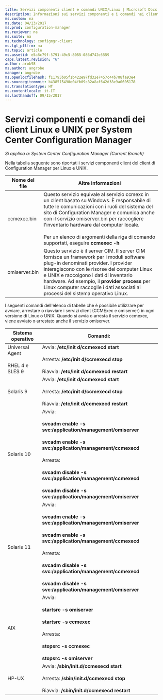 ```yaml
---
title: Servizi componenti client e comandi UNIX/Linux | Microsoft Docs
description: Informazioni sui servizi componenti e i comandi nei client Linux e UNIX in System Center Configuration Manager.
ms.custom: na
ms.date: 04/23/2017
ms.prod: configuration-manager
ms.reviewer: na
ms.suite: na
ms.technology: configmgr-client
ms.tgt_pltfrm: na
ms.topic: article
ms.assetid: e5a8c79f-5791-49c5-8055-086d742e5559
caps.latest.revision: "6"
author: arob98
ms.author: angrobe
manager: angrobe
ms.openlocfilehash: f11795b05f1b422e97fd32e7457c44b708fa93e4
ms.sourcegitcommit: b438515490e04fb09c82a8af642d38e9a0605178
ms.translationtype: HT
ms.contentlocale: it-IT
ms.lasthandoff: 09/15/2017
---
```

# <a name="linux-and-unix-clients-component-services-and-commands-for-system-center-configuration-manager"></a>Servizi componenti e comandi dei client Linux e UNIX per System Center Configuration Manager

*Si applica a: System Center Configuration Manager (Current Branch)*


 Nella tabella seguente sono riportati i servizi componenti client del client di Configuration Manager per Linux e UNIX.  

|Nome del file|Altre informazioni|  
|---------------|----------------------|  
|ccmexec.bin|Questo servizio equivale al servizio ccmexc in un client basato su Windows. È responsabile di tutte le comunicazioni con i ruoli del sistema del sito di Configuration Manager e comunica anche con il servizio omiserver.bin per raccogliere l'inventario hardware dal computer locale.<br /><br /> Per un elenco di argomenti della riga di comando supportati, eseguire **ccmexec -h**|  
|omiserver.bin|Questo servizio è il server CIM. Il server CIM fornisce un framework per i moduli software plug-in denominati provider. I provider interagiscono con le risorse dei computer Linux e UNIX e raccolgono i dati di inventario hardware. Ad esempio, il **provider process** per Linux computer raccoglie i dati associati ai processi del sistema operativo Linux.|  

 I seguenti comandi dell'elenco di tabelle che è possibile utilizzare per avviare, arrestare o riavviare i servizi client (CCMExec e omiserver) in ogni versione di Linux o UNIX. Quando si avvia o arresta il servizio ccmexec, viene avviato o arrestato anche il servizio omiserver.  

|Sistema operativo|Comandi:|  
|----------------------|--------------|  
|Universal Agent<br /><br /> RHEL 4 e SLES 9|Avvia: **/etc/init d/ccmexecd start**<br /><br /> Arresta: **/etc/init d/ccmexecd stop**<br /><br /> Riavvia: **/etc/init d/ccmexecd restart**|  
|Solaris 9|Avvia: **/etc/init d/ccmexecd start**<br /><br /> Arresta: **/etc/init d/ccmexecd stop**<br /><br /> Riavvia: **/etc/init d/ccmexecd restart**|  
|Solaris 10|Avvia:<br /><br /> **svcadm enable -s svc:/application/management/omiserver**<br /><br /> **svcadm enable -s svc:/application/management/ccmexecd**<br /><br /> Arresta:<br /><br /> **svcadm disable -s svc:/application/management/ccmexecd**<br /><br /> **svcadm disable -s svc:/application/management/omiserver**|  
|Solaris 11|Avvia:<br /><br /> **svcadm enable -s svc:/application/management/omiserver**<br /><br /> **svcadm enable -s svc:/application/management/ccmexecd**<br /><br /> Arresta:<br /><br /> **svcadm disable -s svc:/application/management/ccmexecd**<br /><br /> **svcadm disable -s svc:/application/management/omiserver**|  
|AIX|Avvia:<br /><br /> **startsrc -s omiserver**<br /><br /> **startsrc -s ccmexec**<br /><br /> Arresta:<br /><br /> **stopsrc -s ccmexec**<br /><br /> **stopsrc -s omiserver**|  
|HP-UX|Avvia: **/sbin/init.d/ccmexecd start**<br /><br /> Arresta: **/sbin/init.d/ccmexecd stop**<br /><br /> Riavvia: **/sbin/init.d/ccmexecd restart**|  
